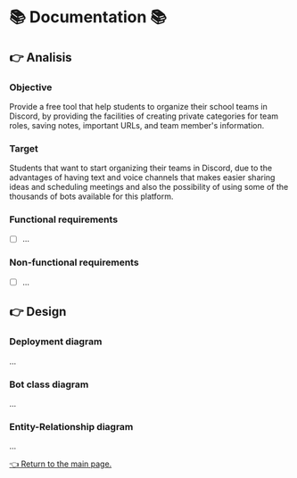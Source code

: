 # 📚 Documentation 📚

## 👉 Analisis

### Objective

Provide a free tool that help students to organize their school teams in Discord, by providing the facilities of creating private categories for team roles, saving notes, important URLs, and team member's information.

### Target

Students that want to start organizing their teams in Discord, due to the advantages of having text and voice channels that makes easier sharing ideas and scheduling meetings and also the possibility of using some of the thousands of bots available for this platform.

### Functional requirements

- [ ] ...

### Non-functional requirements

- [ ] ...

## 👉 Design

### Deployment diagram

...

### Bot class diagram

...

### Entity-Relationship diagram

...

[👈 Return to the main page.](../../README.md)
